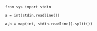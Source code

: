     from sys import stdin

    a = int(stdin.readline())

    a,b = map(int, stdin.readline().split())
